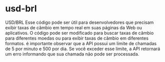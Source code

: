 # usd-brl
USD/BRL
Esse código pode ser útil para desenvolvedores que precisam exibir taxas de câmbio em tempo real em suas páginas da Web ou aplicativos. O código pode ser modificado para buscar taxas de câmbio para diferentes moedas ou para exibir taxas de câmbio em diferentes formatos.
é importante observar que a API possui um limite de chamadas de 5 por minuto e 500 por dia. Se você exceder esse limite, a API retornará um erro informando que sua chamada não pode ser processada.

